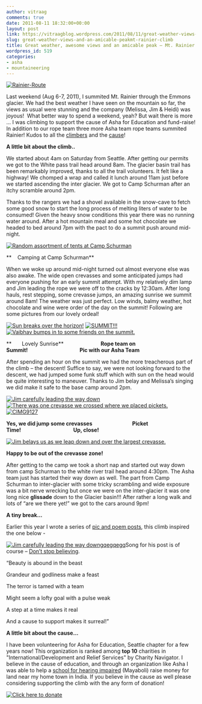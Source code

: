 ```yaml
---
author: vitraag
comments: true
date: 2011-08-11 18:32:00+00:00
layout: post
link: https://vitraagblog.wordpress.com/2011/08/11/great-weather-views-and-an-amicable-peakmt-rainier-climb/
slug: great-weather-views-and-an-amicable-peakmt-rainier-climb
title: Great weather, awesome views and an amicable peak – Mt. Rainier Climb
wordpress_id: 519
categories:
- asha
- mountaineering
---
```


[![Rainier-Route]({{site.images}}/2011/08/Rainier-Route_thumb.png)]({{site.images}}/2011/08/Rainier-Route.png)

Last weekend (Aug 6-7, 2011), I summited Mt. Rainier through the Emmons glacier. We had the best weather I have seen on the mountain so far, the views as usual were stunning and the company (Melissa, Jim & Heidi) was joyous!  What better way to spend a weekend, yeah? But wait there is more … I was climbing to support the cause of Asha for Education and fund-raise! In addition to our rope team three more Asha team rope teams summited Rainier! Kudos to all the [climbers](http://www.ashanet.org/seattle/teamasha/climb/climbers.php) and the [cause](http://www.ashanet.org/seattle/teamasha/climb/index.php)!

**A little bit about the climb..**

We started about 4am on Saturday from Seattle. After getting our permits we got to the White pass trail head around 8am. The glacier basin trail has been remarkably improved, thanks to all the trail volunteers. It felt like a highway! We chomped a wrap and called it lunch around 11am just before we started ascending the inter glacier. We got to Camp Schurman after an itchy scramble around 2pm.

Thanks to the rangers we had a shovel available in the snow-cave to fetch some good snow to start the long process of melting liters of water to be consumed! Given the heavy snow conditions this year there was no running water around. After a hot mountain meal and some hot chocolate we headed to bed around 7pm with the pact to do a summit push around mid-night.

[![Random assortment of tents at Camp Schurman]({{site.images}}/2011/08/CIMG8994_thumb.jpg)]({{site.images}}/2011/08/CIMG8994.jpg)

**    <!-- more -->Camping at Camp Schurman**

When we woke up around mid-night turned out almost everyone else was also awake. The wide open crevasses and some anticipated jumps had everyone pushing for an early summit attempt. With my relatively dim lamp and Jim leading the rope we were off to the cracks by 12:30am. After long hauls, rest stepping, some crevasse jumps, an amazing sunrise we summit around 8am! The weather was just perfect. Low winds, balmy weather, hot chocolate and wine were order of the day on the summit! Following are some pictures from our lovely ordeal!

[![Sun breaks over the horizon!]({{site.images}}/2011/08/CIMG9023_thumb.jpg)]({{site.images}}/2011/08/CIMG9023.jpg) [![SUMMIT!!!]({{site.images}}/2011/08/CIMG9041_thumb.jpg)]({{site.images}}/2011/08/CIMG9041.jpg)[![Vaibhav bumps in to some friends on the summit.]({{site.images}}/2011/08/CIMG9042_thumb.jpg)]({{site.images}}/2011/08/CIMG9042.jpg)

**       Lovely Sunrise**                         **Rope team on Summit!**                                   **Pic with our Asha Team**

After spending an hour on the summit we had the more treacherous part of the climb – the descent! Suffice to say, we were not looking forward to the descent, we had jumped some funk stuff which with sun on the head would be quite interesting to maneuver. Thanks to Jim belay and Melissa’s singing we did make it safe to the base camp around 2pm.

[![Jim carefully leading the way down]({{site.images}}/2011/08/CIMG9106_thumb.jpg)]({{site.images}}/2011/08/CIMG9106.jpg)  [![There was one crevasse we crossed where we placed pickets.]({{site.images}}/2011/08/CIMG9124_thumb.jpg)]({{site.images}}/2011/08/CIMG9124.jpg) [![CIMG9127]({{site.images}}/2011/08/CIMG9127_thumb.jpg)]({{site.images}}/2011/08/CIMG9127.jpg)

**Yes, we did jump some crevasses**                           **Picket Time!                                          Up, close!**

[![Jim belays us as we leap down and over the largest crevasse.]({{site.images}}/2011/08/CIMG9130_thumb.jpg)]({{site.images}}/2011/08/CIMG9130.jpg)

**Happy to be out of the crevasse zone!**

After getting to the camp we took a short nap and started out way down from camp Schurman to the white river trail head around 4:30pm. The Asha team just has started their way down as well. The part from Camp Schurman to inter-glacier with some tricky scrambling and wide exposure was a bit nerve wrecking but once we were on the inter-glacier it was one long nice **glissade** down to the Glacier basin!!! After rather a long walk and lots of “are we there yet!” we got to the cars around 9pm!

**A tiny break…**

Earlier this year I wrote a series of [pic and poem posts](http://ramblings.vitraag.com/topics/writings/), this climb inspired the one below -

[![Jim carefully leading the way downgqegqegq]({{site.images}}/2011/08/CIMG9106_thumb1.jpg)]({{site.images}}/2011/08/CIMG910614.jpg)Song for his post is of course – [Don’t stop believing](http://www.youtube.com/watch?v=cAXPpDihQMc).

“Beauty is abound in the beast

Grandeur and godliness make a feast

The terror is tamed with a team

Might seem a lofty goal with a pulse weak

A step at a time makes it real 

And a cause to support makes it surreal!”

**A little bit about the cause…**

I have been volunteering for Asha for Education, Seattle chapter for a few years now! This organization is ranked among **top 10** charities in "International/Development and Relief Services" by Charity Navigator. I believe in the cause of education, and through an organization like Asha I was able to help a [school for hearing impaired](http://ramblings.vitraag.com/2005/12/mayaboli-school-for-hearing-impaired/) (Mayaboli) raise money for land near my home town in India. If you believe in the cause as well please considering supporting the climb with the any form of donation!

[![Click here to donate](http://www.ashanet.org/seattle/teamasha/climb/images/donate.jpg)](http://www.ashanet.org/seattle/teamasha/climb/profile_head.php?p=vaibhav)
